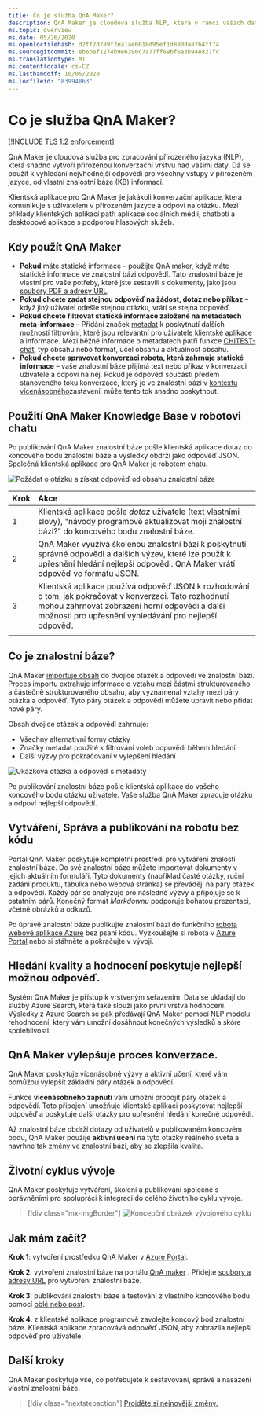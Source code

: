 ```yaml
---
title: Co je služba QnA Maker?
description: QnA Maker je cloudová služba NLP, která v rámci vašich dat snadno vytvoří přirozenou konverzační vrstvu. Dá se použít k vyhledání nejvhodnější odpovědi pro všechny vstupy v přirozeném jazyce, od vlastní znalostní báze (KB) informací.
ms.topic: overview
ms.date: 05/26/2020
ms.openlocfilehash: d2ff2d789f2ea1ae6018d95ef1d880da87b4ff74
ms.sourcegitcommit: eb6bef1274b9e6390c7a77ff69bf6a3b94e827fc
ms.translationtype: MT
ms.contentlocale: cs-CZ
ms.lasthandoff: 10/05/2020
ms.locfileid: "83994863"
---
```

# <a name="what-is-the-qna-maker-service"></a>Co je služba QnA Maker?

[!INCLUDE [TLS 1.2 enforcement](../../../../includes/cognitive-services-tls-announcement.md)]

QnA Maker je cloudová služba pro zpracování přirozeného jazyka (NLP), která snadno vytvoří přirozenou konverzační vrstvu nad vašimi daty. Dá se použít k vyhledání nejvhodnější odpovědi pro všechny vstupy v přirozeném jazyce, od vlastní znalostní báze (KB) informací.

Klientská aplikace pro QnA Maker je jakákoli konverzační aplikace, která komunikuje s uživatelem v přirozeném jazyce a odpoví na otázku. Mezi příklady klientských aplikací patří aplikace sociálních médií, chatboti a desktopové aplikace s podporou hlasových služeb.

## <a name="when-to-use-qna-maker"></a>Kdy použít QnA Maker

* **Pokud** máte statické informace – použijte QnA maker, když máte statické informace ve znalostní bázi odpovědí. Tato znalostní báze je vlastní pro vaše potřeby, které jste sestavili s dokumenty, jako jsou [soubory PDF a adresy URL](../concepts/content-types.md).
* **Pokud chcete zadat stejnou odpověď na žádost, dotaz nebo příkaz** – když jiný uživatel odešle stejnou otázku, vrátí se stejná odpověď.
* **Pokud chcete filtrovat statické informace založené na metadatech meta-informace** – Přidání značek [metadat](../how-to/metadata-generateanswer-usage.md) k poskytnutí dalších možností filtrování, které jsou relevantní pro uživatele klientské aplikace a informace. Mezi běžné informace o metadatech patří funkce [CHITEST-chat](../how-to/chit-chat-knowledge-base.md), typ obsahu nebo formát, účel obsahu a aktuálnost obsahu.
* **Pokud chcete spravovat konverzaci robota, která zahrnuje statické informace** – vaše znalostní báze přijímá text nebo příkaz v konverzaci uživatele a odpoví na něj. Pokud je odpověď součástí předem stanoveného toku konverzace, který je ve znalostní bázi v [kontextu vícenásobného](../how-to/multiturn-conversation.md)zastavení, může tento tok snadno poskytnout.

## <a name="use-qna-maker-knowledge-base-in-a-chat-bot"></a>Použití QnA Maker Knowledge Base v robotovi chatu

Po publikování QnA Maker znalostní báze pošle klientská aplikace dotaz do koncového bodu znalostní báze a výsledky obdrží jako odpověď JSON. Společná klientská aplikace pro QnA Maker je robotem chatu.

![Požádat o otázku a získat odpověď od obsahu znalostní báze](../media/qnamaker-overview-learnabout/bot-chat-with-qnamaker.png)

|Krok|Akce|
|:--|:--|
|1|Klientská aplikace pošle _dotaz_ uživatele (text vlastními slovy), "návody programově aktualizovat moji znalostní bázi?" do koncového bodu znalostní báze.|
|2|QnA Maker využívá školenou znalostní bázi k poskytnutí správné odpovědi a dalších výzev, které lze použít k upřesnění hledání nejlepší odpovědi. QnA Maker vrátí odpověď ve formátu JSON.|
|3|Klientská aplikace používá odpověď JSON k rozhodování o tom, jak pokračovat v konverzaci. Tato rozhodnutí mohou zahrnovat zobrazení horní odpovědi a další možnosti pro upřesnění vyhledávání pro nejlepší odpověď. |
|||

## <a name="what-is-a-knowledge-base"></a>Co je znalostní báze?

QnA Maker [importuje obsah](../concepts/knowledge-base.md) do dvojice otázek a odpovědí ve znalostní bázi. Proces importu extrahuje informace o vztahu mezi částmi strukturovaného a částečně strukturovaného obsahu, aby vyznamenal vztahy mezi páry otázka a odpověď. Tyto páry otázek a odpovědí můžete upravit nebo přidat nové páry.

Obsah dvojice otázek a odpovědí zahrnuje:
* Všechny alternativní formy otázky
* Značky metadat použité k filtrování voleb odpovědí během hledání
* Další výzvy pro pokračování v vylepšení hledání

![Ukázková otázka a odpověď s metadaty](../media/qnamaker-overview-learnabout/example-question-and-answer-with-metadata.png)

Po publikování znalostní báze pošle klientská aplikace do vašeho koncového bodu otázku uživatele. Vaše služba QnA Maker zpracuje otázku a odpoví nejlepší odpovědí.

## <a name="create-manage-and-publish-to-a-bot-without-code"></a>Vytváření, Správa a publikování na robotu bez kódu

Portál QnA Maker poskytuje kompletní prostředí pro vytváření znalostí znalostní báze. Do své znalostní báze můžete importovat dokumenty v jejich aktuálním formuláři. Tyto dokumenty (například časté otázky, ruční zadání produktu, tabulka nebo webová stránka) se převádějí na páry otázek a odpovědí. Každý pár se analyzuje pro následné výzvy a připojuje se k ostatním párů. Konečný formát _Markdownu_ podporuje bohatou prezentaci, včetně obrázků a odkazů.

Po úpravě znalostní báze publikujte znalostní bázi do funkčního [robota webové aplikace Azure](https://azure.microsoft.com/services/bot-service/) bez psaní kódu. Vyzkoušejte si robota v [Azure Portal](https://portal.azure.com) nebo si stáhněte a pokračujte v vývoji.

## <a name="search-quality-and-ranking-provides-the-best-possible-answer"></a>Hledání kvality a hodnocení poskytuje nejlepší možnou odpověď.

Systém QnA Maker je přístup k vrstveným seřazením. Data se ukládají do služby Azure Search, která také slouží jako první vrstva hodnocení. Výsledky z Azure Search se pak předávají QnA Maker pomocí NLP modelu rehodnocení, který vám umožní dosáhnout konečných výsledků a skóre spolehlivosti.

## <a name="qna-maker-improves-the-conversation-process"></a>QnA Maker vylepšuje proces konverzace.

QnA Maker poskytuje vícenásobné výzvy a aktivní učení, které vám pomůžou vylepšit základní páry otázek a odpovědí.

Funkce **vícenásobného zapnutí** vám umožní propojit páry otázek a odpovědí. Toto připojení umožňuje klientské aplikaci poskytovat nejlepší odpověď a poskytuje další otázky pro upřesnění hledání konečné odpovědi.

Až znalostní báze obdrží dotazy od uživatelů v publikovaném koncovém bodu, QnA Maker použije **aktivní učení** na tyto otázky reálného světa a navrhne tak změny ve znalostní bázi, aby se zlepšila kvalita.

## <a name="development-lifecycle"></a>Životní cyklus vývoje

QnA Maker poskytuje vytváření, školení a publikování společně s oprávněními pro spolupráci k integraci do celého životního cyklu vývoje.

> [!div class="mx-imgBorder"]
> ![Koncepční obrázek vývojového cyklu](../media/qnamaker-overview-learnabout/development-cycle.png)


## <a name="how-do-i-start"></a>Jak mám začít?

**Krok 1**: vytvoření prostředku QnA Maker v [Azure Portal](https://portal.azure.com).

**Krok 2**: vytvoření znalostní báze na portálu [QnA maker](https://www.qnamaker.ai) . Přidejte [soubory a adresy URL](../concepts/content-types.md) pro vytvoření znalostní báze.

**Krok 3**: publikování znalostní báze a testování z vlastního koncového bodu pomocí [oblé nebo post](../Quickstarts/get-answer-from-knowledge-base-using-url-tool.md).

**Krok 4**: z klientské aplikace programově zavolejte koncový bod znalostní báze. Klientská aplikace zpracovává odpověď JSON, aby zobrazila nejlepší odpověď pro uživatele.

## <a name="next-steps"></a>Další kroky
QnA Maker poskytuje vše, co potřebujete k sestavování, správě a nasazení vlastní znalostní báze.

> [!div class="nextstepaction"]
> [Projděte si nejnovější změny.](../whats-new.md)
